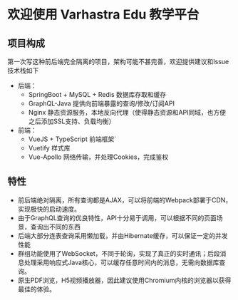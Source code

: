 # 欢迎使用 Varhastra Edu 教学平台
## 项目构成
第一次写这种前后端完全隔离的项目，架构可能不甚完善，欢迎提供建议和Issue<br/>
技术栈如下
- 后端：
  - SpringBoot + MySQL + Redis 数据库存取和缓存
  - GraphQL-Java 提供向前端暴露的查询/修改/订阅API
  - Nginx 静态资源服务，本地反向代理（使得静态资源和API同域，也方便之后添加SSL支持、负载均衡）
- 前端：
  - VueJS + TypeScript 前端框架`
  - Vuetify 样式库
  - Vue-Apollo 网络传输，并处理Cookies，完成鉴权
## 特性
- 前后端绝对隔离，所有查询都是AJAX，可以将前端的Webpack部署于CDN，实现极快的启动速度。
- 由于GraphQL查询的优良特性，API十分易于调用，可以根据不同的页面场景，查询出不同的东西
- 后端大部分连表查询采用懒加载，并由Hibernate缓存，可以保证一定的并发性能
- 群组功能使用了WebSocket，不同于轮询，实现了真正的实时通讯；后段消息处理采用响应式Java核心，可以缓存任意时间内的消息，无需向数据库查询。
- 原生PDF浏览，H5视频播放器，因此建议使用Chromium内核的浏览器以获得最佳的体验。